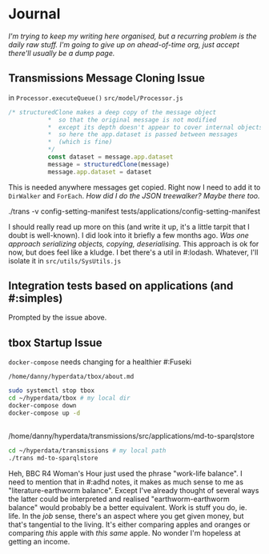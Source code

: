 # Journal

*I'm trying to keep my writing here organised, but a recurring problem is the daily raw stuff. I'm going to give up on ahead-of-time org, just accept there'll usually be a dump page.*

## Transmissions Message Cloning Issue

in `Processor.executeQueue()`
`src/model/Processor.js`

```javascript
/* structuredClone makes a deep copy of the message object
           *  so that the original message is not modified
           *  except its depth doesn't appear to cover internal objects
           *  so here the app.dataset is passed between messages
           *  (which is fine)
           */
           const dataset = message.app.dataset
           message = structuredClone(message)
           message.app.dataset = dataset
```
This is needed anywhere messages get copied. Right now I need to add it to `DirWalker` and `ForEach`. *How did I do the JSON treewalker? Maybe there too.*

./trans  -v config-setting-manifest tests/applications/config-setting-manifest

I should really read up more on this (and write it up, it's a little tarpit that I doubt is well-known). I did look into it briefly a few months ago. *Was one approach serializing objects, copying, deserialising*.
This approach is ok for now, but does feel like a kludge. I bet there's a util in #:lodash. Whatever, I'll isolate it in `src/utils/SysUtils.js`

## Integration tests based on applications (and #:simples)

Prompted by the issue above.

## tbox Startup Issue

`docker-compose` needs changing for a healthier #:Fuseki

`/home/danny/hyperdata/tbox/about.md`

```sh
sudo systemctl stop tbox
cd ~/hyperdata/tbox # my local dir
docker-compose down
docker-compose up -d
```
##




/home/danny/hyperdata/transmissions/src/applications/md-to-sparqlstore

```sh
cd ~/hyperdata/transmissions # my local path
./trans md-to-sparqlstore
```

Heh, BBC R4 Woman's Hour just used the phrase "work-life balance". I need to mention that in #:adhd notes, it makes as much sense to me as "literature-earthworm balance". Except I've already thought of several ways the latter could be interpreted and realised "earthworm-earthworm balance" would probably be a better equivalent. Work is stuff you do, ie. life. In the *job* sense, there's an aspect where you get given money, but that's tangential to the living. It's either comparing apples and oranges or comparing *this* apple with *this same* apple. No wonder I'm hopeless at getting an income.
